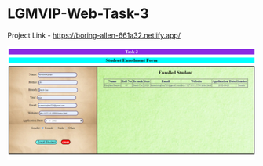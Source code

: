 # LGMVIP-Web-Task-3

Project Link -  https://boring-allen-661a32.netlify.app/

![aa](https://github.com/Rimjhim20/LGMVIP-Web-Task-3/blob/main/task3.png)

